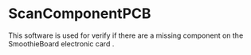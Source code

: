 ScanComponentPCB
================

This software is used for verify if there are a missing component on the SmoothieBoard electronic card .
